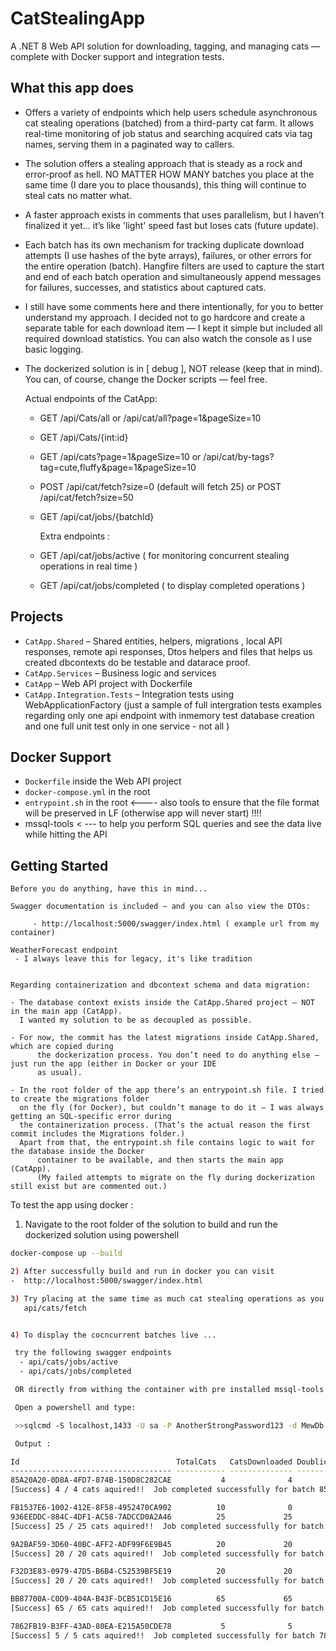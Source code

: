 #  CatStealingApp

A .NET 8 Web API solution for downloading, tagging, and managing cats — complete with Docker support and integration tests.

## What this app does

- Offers a variety of endpoints which help users schedule asynchronous cat stealing operations (batched)
  from a third-party cat farm. It allows real-time monitoring of job status and searching acquired cats
  via tag names, serving them in a paginated way to callers.
  
- The solution offers a stealing approach that is steady as a rock and error-proof as hell. NO MATTER HOW MANY
  batches you place at the same time (I dare you to place thousands), this thing will continue to steal cats
  no matter what.

- A faster approach exists in comments that uses parallelism, but I haven’t finalized it yet… it’s like 'light' speed fast
  but loses cats (future update).

- Each batch has its own mechanism for tracking duplicate download attempts (I use hashes of the byte arrays), failures,
  or other errors for the entire operation (batch). Hangfire filters are used to capture the start and end of each batch operation
  and simultaneously append messages for failures, successes, and statistics about captured cats.


- I still have some comments here and there intentionally, for you to better understand my approach.
  I decided not to go hardcore and create a separate table for each download item — I kept it simple but
  included all required download statistics.
  You can also watch the console as I use basic logging.

- The dockerized solution is in [ debug ], NOT release (keep that in mind).
  You can, of course, change the Docker scripts — feel free.

  Actual endpoints of the CatApp:

	- GET /api/Cats/all  or /api/cat/all?page=1&pageSize=10

	- GET /api/Cats/{int:id}

	- GET /api/cats?page=1&pageSize=10 or /api/cat/by-tags?tag=cute,fluffy&page=1&pageSize=10 

	- POST /api/cat/fetch?size=0  (default will fetch 25)  or POST /api/cat/fetch?size=50
  
 	- GET /api/cat/jobs/{batchId}


        Extra endpoints :

	-  GET /api/cat/jobs/active    ( for monitoring concurrent stealing operations in real time )
	-  GET /api/cat/jobs/completed ( to display completed operations )




## Projects

- `CatApp.Shared` – Shared entities, helpers, migrations , local API responses, remote api responses, Dtos
   helpers and files that helps us created dbcontexts do be testable and datarace proof.
- `CatApp.Services` – Business logic and services
- `CatApp` – Web API project with Dockerfile
- `CatApp.Integration.Tests` – Integration tests using WebApplicationFactory 
   (just a sample of full intergration tests examples regarding only one api endpoint with inmemory test database creation
    and one full unit test only in one service  - not all )

## Docker Support

- `Dockerfile` inside the Web API project
- `docker-compose.yml` in the root
- `entrypoint.sh` in the root <---- also tools to ensure that the file format will be preserved in LF (otherwise app will never start) !!!!
-  mssql-tools < --- to help you perform SQL queries and see the data live while hitting the API


## Getting Started

	Before you do anything, have this in mind...

	Swagger documentation is included — and you can also view the DTOs:

         - http://localhost:5000/swagger/index.html ( example url from my container)

	WeatherForecast endpoint 
	 - I always leave this for legacy, it's like tradition


	Regarding containerization and dbcontext schema and data migration:

	- The database context exists inside the CatApp.Shared project — NOT in the main app (CatApp).
	  I wanted my solution to be as decoupled as possible.

	- For now, the commit has the latest migrations inside CatApp.Shared, which are copied during
          the dockerization process. You don’t need to do anything else — just run the app (either in Docker or your IDE
          as usual).

	- In the root folder of the app there’s an entrypoint.sh file. I tried to create the migrations folder
	  on the fly (for Docker), but couldn’t manage to do it — I was always getting an SQL-specific error during
	  the containerization process. (That’s the actual reason the first commit includes the Migrations folder.)
	  Apart from that, the entrypoint.sh file contains logic to wait for the database inside the Docker
          container to be available, and then starts the main app (CatApp).
          (My failed attempts to migrate on the fly during dockerization still exist but are commented out.)
	
	

To test the app using docker :
1) Navigate to the root folder of the solution to build and run the dockerized solution using powershell
```bash
docker-compose up --build

2) After successfully build and run in docker you can visit 
-  http://localhost:5000/swagger/index.html 

3) Try placing at the same time as much cat stealing operations as you want:
   api/cats/fetch    


4) To display the cocncurrent batches live ...

 try the following swagger endpoints
  - api/cats/jobs/active
  - api/cats/jobs/completed

 OR directly from withing the container with pre installed mssql-tools using powershell

 Open a powershell and type:

 >>sqlcmd -S localhost,1433 -U sa -P AnotherStrongPassword123 -d MewDb -Q "SELECT * FROM CatDownloadProgresses"

 Output :

Id                                   TotalCats   CatsDownloaded DoublicatesOccured ErrorsOccured StartedOn                                     CompletedOn                                   BatchFailures Status      Messages
------------------------------------ ----------- -------------- ------------------ ------------- --------------------------------------------- --------------------------------------------- ------------- ----------- ----------------------------------------------------------------------------------------------------------------------------------------------------------------------------------------------------------------------------------------------------------------
85A20A20-0D8A-4FD7-874B-150D8C282CAE           4              4                  0             0            2025-04-22 23:09:02.4692547 +00:00            2025-04-22 23:09:07.8977878 +00:00          NULL           0
[Success] 4 / 4 cats aquired!!  Job completed successfully for batch 85a20a20-0d8a-4fd7-874b-150d8c282cae at 04/22/2025 23:09:07 +00:00

FB1537E6-1002-412E-8F58-4952470CA902          10              0                  0             0            2025-04-22 23:01:27.5066667 +00:00                                          NULL             0           0 test
936EEDDC-884C-4DF1-AC58-7ADCCD0A2A46          25             25                  3             0            2025-04-22 23:10:03.7189278 +00:00            2025-04-22 23:10:43.2820748 +00:00          NULL           0
[Success] 25 / 25 cats aquired!!  Job completed successfully for batch 936eeddc-884c-4df1-ac58-7adccd0a2a46 at 04/22/2025 23:10:43 +00:00

9A2BAF59-3D60-40BC-AFF2-ADF99F6E9B45          20             20                  0             0            2025-04-22 23:09:00.4507174 +00:00            2025-04-22 23:09:32.2432449 +00:00          NULL           0
[Success] 20 / 20 cats aquired!!  Job completed successfully for batch 9a2baf59-3d60-40bc-aff2-adf99f6e9b45 at 04/22/2025 23:09:32 +00:00

F32D3E83-0979-47D5-B6B4-C52539BF5E19          20             20                  0             0            2025-04-22 23:08:57.9739198 +00:00            2025-04-22 23:09:30.2900406 +00:00          NULL           0
[Success] 20 / 20 cats aquired!!  Job completed successfully for batch f32d3e83-0979-47d5-b6b4-c52539bf5e19 at 04/22/2025 23:09:30 +00:00

BB87700A-C0D9-404A-B43F-DCB51CD15E16          65             65                 11             0            2025-04-22 23:09:05.8125968 +00:00            2025-04-22 23:10:43.0571447 +00:00          NULL           0
[Success] 65 / 65 cats aquired!!  Job completed successfully for batch bb87700a-c0d9-404a-b43f-dcb51cd15e16 at 04/22/2025 23:10:43 +00:00

7862FB19-B3FF-43AD-80EA-E215A50CDE78           5              5                  0             0            2025-04-22 23:10:00.2543490 +00:00            2025-04-22 23:10:11.3414001 +00:00          NULL           0
[Success] 5 / 5 cats aquired!!  Job completed successfully for batch 7862fb19-b3ff-43ad-80ea-e215a50cde78 at 04/22/2025 23:10:11 +00:00



